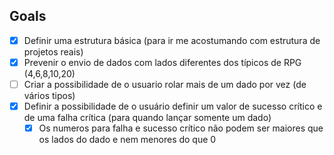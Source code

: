 
## Goals

- [x] Definir uma estrutura básica (para ir me acostumando com estrutura de projetos reais)
- [x] Prevenir o envio de dados com lados diferentes dos típicos de RPG (4,6,8,10,20)
- [ ] Criar a possibilidade de o usuario rolar mais de um dado por vez (de vários tipos)
- [x] Definir a possibilidade de o usuário definir um valor de sucesso crítico e de uma falha crítica (para quando lançar somente um dado) 
     - [x] Os numeros para falha e sucesso crítico não podem ser maiores que os lados do dado e nem menores do que 0 